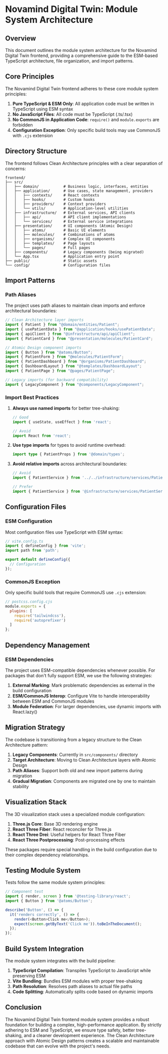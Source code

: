 # Novamind Digital Twin: Module System Architecture

## Overview

This document outlines the module system architecture for the Novamind Digital Twin frontend, providing a comprehensive guide to the ESM-based TypeScript architecture, file organization, and import patterns.

## Core Principles

The Novamind Digital Twin frontend adheres to these core module system principles:

1. **Pure TypeScript & ESM Only**: All application code must be written in TypeScript using ESM syntax
2. **No JavaScript Files**: All code must be TypeScript (.ts/.tsx)
3. **No CommonJS in Application Code**: `require()` and `module.exports` are forbidden
4. **Configuration Exception**: Only specific build tools may use CommonJS with `.cjs` extension

## Directory Structure

The frontend follows Clean Architecture principles with a clear separation of concerns:

```
frontend/
├── src/
│   ├── domain/           # Business logic, interfaces, entities
│   ├── application/      # Use cases, state management, providers
│   │   ├── contexts/     # React contexts
│   │   ├── hooks/        # Custom hooks
│   │   ├── providers/    # Context providers
│   │   └── utils/        # Application-level utilities
│   ├── infrastructure/   # External services, API clients
│   │   ├── api/          # API client implementations
│   │   └── services/     # External service integrations
│   ├── presentation/     # UI components (Atomic Design)
│   │   ├── atoms/        # Basic UI elements
│   │   ├── molecules/    # Combinations of atoms
│   │   ├── organisms/    # Complex UI components
│   │   ├── templates/    # Page layouts
│   │   └── pages/        # Full pages
│   ├── components/       # Legacy components (being migrated)
│   └── App.tsx           # Application entry point
├── public/               # Static assets
└── config/               # Configuration files
```

## Import Patterns

### Path Aliases

The project uses path aliases to maintain clean imports and enforce architectural boundaries:

```typescript
// Clean Architecture layer imports
import { Patient } from "@domain/entities/Patient";
import { usePatientData } from "@application/hooks/usePatientData";
import { apiClient } from "@infrastructure/api/apiClient";
import { PatientCard } from "@presentation/molecules/PatientCard";

// Atomic Design component imports
import { Button } from "@atoms/Button";
import { PatientForm } from "@molecules/PatientForm";
import { PatientDashboard } from "@organisms/PatientDashboard";
import { DashboardLayout } from "@templates/DashboardLayout";
import { PatientPage } from "@pages/PatientPage";

// Legacy imports (for backward compatibility)
import { LegacyComponent } from "@components/LegacyComponent";
```

### Import Best Practices

1. **Always use named imports** for better tree-shaking:
   ```typescript
   // Good
   import { useState, useEffect } from 'react';
   
   // Avoid
   import React from 'react';
   ```

2. **Use type imports** for types to avoid runtime overhead:
   ```typescript
   import type { PatientProps } from '@domain/types';
   ```

3. **Avoid relative imports** across architectural boundaries:
   ```typescript
   // Avoid
   import { PatientService } from '../../infrastructure/services/PatientService';
   
   // Prefer
   import { PatientService } from '@infrastructure/services/PatientService';
   ```

## Configuration Files

### ESM Configuration

Most configuration files use TypeScript with ESM syntax:

```typescript
// vite.config.ts
import { defineConfig } from 'vite';
import path from 'path';

export default defineConfig({
  // Configuration
});
```

### CommonJS Exception

Only specific build tools that require CommonJS use `.cjs` extension:

```javascript
// postcss.config.cjs
module.exports = {
  plugins: [
    require('tailwindcss'),
    require('autoprefixer')
  ]
};
```

## Dependency Management

### ESM Dependencies

The project uses ESM-compatible dependencies whenever possible. For packages that don't fully support ESM, we use the following strategies:

1. **External Marking**: Mark problematic dependencies as external in the build configuration
2. **ESM/CommonJS Interop**: Configure Vite to handle interoperability between ESM and CommonJS modules
3. **Module Federation**: For larger dependencies, use dynamic imports with React.lazy()

## Migration Strategy

The codebase is transitioning from a legacy structure to the Clean Architecture pattern:

1. **Legacy Components**: Currently in `src/components/` directory
2. **Target Architecture**: Moving to Clean Architecture layers with Atomic Design
3. **Path Aliases**: Support both old and new import patterns during migration
4. **Gradual Migration**: Components are migrated one by one to maintain stability

## Visualization Stack

The 3D visualization stack uses a specialized module configuration:

1. **Three.js Core**: Base 3D rendering engine
2. **React Three Fiber**: React reconciler for Three.js
3. **React Three Drei**: Useful helpers for React Three Fiber
4. **React Three Postprocessing**: Post-processing effects

These packages require special handling in the build configuration due to their complex dependency relationships.

## Testing Module System

Tests follow the same module system principles:

```typescript
// Component test
import { render, screen } from '@testing-library/react';
import { Button } from '@atoms/Button';

describe('Button', () => {
  it('renders correctly', () => {
    render(<Button>Click me</Button>);
    expect(screen.getByText('Click me')).toBeInTheDocument();
  });
});
```

## Build System Integration

The module system integrates with the build pipeline:

1. **TypeScript Compilation**: Transpiles TypeScript to JavaScript while preserving ESM
2. **Vite Bundling**: Bundles ESM modules with proper tree-shaking
3. **Path Resolution**: Resolves path aliases to actual file paths
4. **Code Splitting**: Automatically splits code based on dynamic imports

## Conclusion

The Novamind Digital Twin frontend module system provides a robust foundation for building a complex, high-performance application. By strictly adhering to ESM and TypeScript, we ensure type safety, better tree-shaking, and a cleaner development experience. The Clean Architecture approach with Atomic Design patterns creates a scalable and maintainable codebase that can evolve with the project's needs.